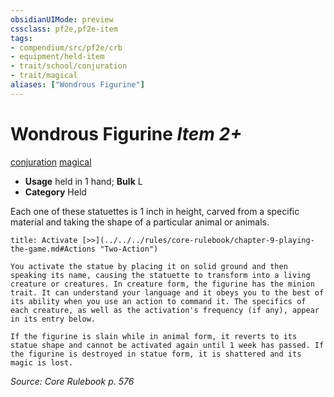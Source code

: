 ```yaml
---
obsidianUIMode: preview
cssclass: pf2e,pf2e-item
tags:
- compendium/src/pf2e/crb
- equipment/held-item
- trait/school/conjuration
- trait/magical
aliases: ["Wondrous Figurine"]
---
```

# Wondrous Figurine *Item 2+*  
[conjuration](conjuration.md)  [magical](magical.md)  

- **Usage** held in 1 hand; **Bulk** L
- **Category** Held

Each one of these statuettes is 1 inch in height, carved from a specific material and taking the shape of a particular animal or animals.

```ad-embed-ability
title: Activate [>>](../../../rules/core-rulebook/chapter-9-playing-the-game.md#Actions "Two-Action")

You activate the statue by placing it on solid ground and then speaking its name, causing the statuette to transform into a living creature or creatures. In creature form, the figurine has the minion trait. It can understand your language and it obeys you to the best of its ability when you use an action to command it. The specifics of each creature, as well as the activation's frequency (if any), appear in its entry below.

If the figurine is slain while in animal form, it reverts to its statue shape and cannot be activated again until 1 week has passed. If the figurine is destroyed in statue form, it is shattered and its magic is lost.
```

*Source: Core Rulebook p. 576*
